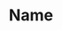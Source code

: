 ---
title: Name
permalink: projects/project-4
name: Name
company: Company
year: Year
description: Description
image-alt: Alt Text
image: /uploads/test-image.jpg

section-2-content-text-left: text left
section-2-content-text-right: text right

section-3-content-image-alt: Alt Text
section-3-content-image: /uploads/test-image.jpg
section-3-content-image-text: Full Spread

section-4-content-text-left: text left
section-4-content-text-right: text right

section-5-content-image-alt-left: Alt Text
section-5-content-image-left: /uploads/test-image.jpg
section-5-content-image-alt-right: Alt Text
section-5-content-image-right: /uploads/test-image.jpg

section-6-content-text-left: text left
section-6-content-text-right: text right 

section-7-content-image-alt-left: Alt Text
section-7-content-image-left: /uploads/test-image.jpg
section-7-content-image-alt-right: Alt Text
section-7-content-image-right: /uploads/test-image.jpg

section-8-content-text-left: text left
section-8-content-text-right: text right

layout: post
---